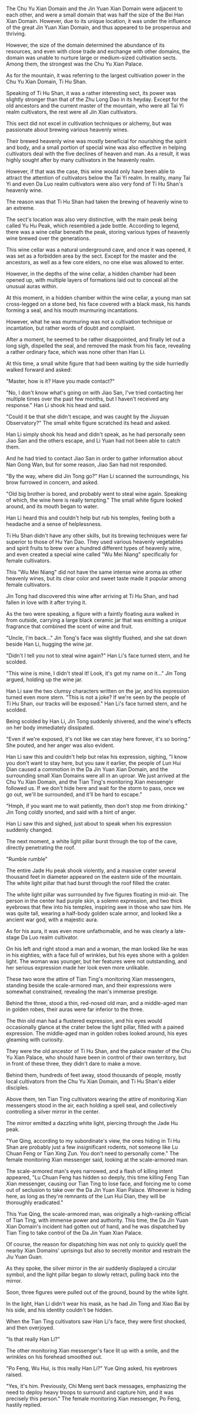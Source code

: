 The Chu Yu Xian Domain and the Jin Yuan Xian Domain were adjacent to each other, and were a small domain that was half the size of the Bei Han Xian Domain. However, due to its unique location, it was under the influence of the great Jin Yuan Xian Domain, and thus appeared to be prosperous and thriving.

However, the size of the domain determined the abundance of its resources, and even with close trade and exchange with other domains, the domain was unable to nurture large or medium-sized cultivation sects. Among them, the strongest was the Chu Yu Xian Palace.

As for the mountain, it was referring to the largest cultivation power in the Chu Yu Xian Domain, Ti Hu Shan.

Speaking of Ti Hu Shan, it was a rather interesting sect, its power was slightly stronger than that of the Zhu Long Dao in its heyday. Except for the old ancestors and the current master of the mountain, who were all Tai Yi realm cultivators, the rest were all Jin Xian cultivators.

This sect did not excel in cultivation techniques or alchemy, but was passionate about brewing various heavenly wines.

Their brewed heavenly wine was mostly beneficial for nourishing the spirit and body, and a small portion of special wine was also effective in helping cultivators deal with the five declines of heaven and man. As a result, it was highly sought after by many cultivators in the heavenly realm.

However, if that was the case, this wine would only have been able to attract the attention of cultivators below the Tai Yi realm. In reality, many Tai Yi and even Da Luo realm cultivators were also very fond of Ti Hu Shan's heavenly wine.

The reason was that Ti Hu Shan had taken the brewing of heavenly wine to an extreme.

The sect's location was also very distinctive, with the main peak being called Yu Hu Peak, which resembled a jade bottle. According to legend, there was a wine cellar beneath the peak, storing various types of heavenly wine brewed over the generations.

This wine cellar was a natural underground cave, and once it was opened, it was set as a forbidden area by the sect. Except for the master and the ancestors, as well as a few core elders, no one else was allowed to enter.

However, in the depths of the wine cellar, a hidden chamber had been opened up, with multiple layers of formations laid out to conceal all the unusual auras within.

At this moment, in a hidden chamber within the wine cellar, a young man sat cross-legged on a stone bed, his face covered with a black mask, his hands forming a seal, and his mouth murmuring incantations.

However, what he was murmuring was not a cultivation technique or incantation, but rather words of doubt and complaint.

After a moment, he seemed to be rather disappointed, and finally let out a long sigh, dispelled the seal, and removed the mask from his face, revealing a rather ordinary face, which was none other than Han Li.

At this time, a small white figure that had been waiting by the side hurriedly walked forward and asked:

"Master, how is it? Have you made contact?"

"No, I don't know what's going on with Jiao San, I've tried contacting her multiple times over the past few months, but I haven't received any response." Han Li shook his head and said.

"Could it be that she didn't escape, and was caught by the Jiuyuan Observatory?" The small white figure scratched its head and asked.

Han Li simply shook his head and didn't speak, as he had personally seen Jiao San and the others escape, and Li Yuan had not been able to catch them.

And he had tried to contact Jiao San in order to gather information about Nan Gong Wan, but for some reason, Jiao San had not responded.

"By the way, where did Jin Tong go?" Han Li scanned the surroundings, his brow furrowed in concern, and asked.

"Old big brother is bored, and probably went to steal wine again. Speaking of which, the wine here is really tempting." The small white figure looked around, and its mouth began to water.

Han Li heard this and couldn't help but rub his temples, feeling both a headache and a sense of helplessness.

Ti Hu Shan didn't have any other skills, but its brewing techniques were far superior to those of Hu Yan Dao. They used various heavenly vegetables and spirit fruits to brew over a hundred different types of heavenly wine, and even created a special wine called "Wu Mei Niang" specifically for female cultivators.

This "Wu Mei Niang" did not have the same intense wine aroma as other heavenly wines, but its clear color and sweet taste made it popular among female cultivators.

Jin Tong had discovered this wine after arriving at Ti Hu Shan, and had fallen in love with it after trying it.

As the two were speaking, a figure with a faintly floating aura walked in from outside, carrying a large black ceramic jar that was emitting a unique fragrance that combined the scent of wine and fruit.

"Uncle, I'm back..." Jin Tong's face was slightly flushed, and she sat down beside Han Li, hugging the wine jar.

"Didn't I tell you not to steal wine again?" Han Li's face turned stern, and he scolded.

"This wine is mine, I didn't steal it! Look, it's got my name on it..." Jin Tong argued, holding up the wine jar.

Han Li saw the two clumsy characters written on the jar, and his expression turned even more stern.
"This is not a joke? If we're seen by the people of Ti Hu Shan, our tracks will be exposed." Han Li's face turned stern, and he scolded.

Being scolded by Han Li, Jin Tong suddenly shivered, and the wine's effects on her body immediately dissipated.

"Even if we're exposed, it's not like we can stay here forever, it's so boring." She pouted, and her anger was also evident.

Han Li saw this and couldn't help but relax his expression, sighing, "I know you don't want to stay here, but you saw it earlier, the people of Lun Hui Dian caused a commotion in the Da Jin Yuan Xian Domain, and the surrounding small Xian Domains were all in an uproar. We just arrived at the Chu Yu Xian Domain, and the Tian Ting's monitoring Xian messenger followed us. If we don't hide here and wait for the storm to pass, once we go out, we'll be surrounded, and it'll be hard to escape."

"Hmph, if you want me to wait patiently, then don't stop me from drinking." Jin Tong coldly snorted, and said with a hint of anger.

Han Li saw this and sighed, just about to speak when his expression suddenly changed.

The next moment, a white light pillar burst through the top of the cave, directly penetrating the roof.

"Rumble rumble"

The entire Jade Hu peak shook violently, and a massive crater several thousand feet in diameter appeared on the eastern side of the mountain. The white light pillar that had burst through the roof filled the crater.

The white light pillar was surrounded by five figures floating in mid-air. The person in the center had purple skin, a solemn expression, and two thick eyebrows that flew into his temples, inspiring awe in those who saw him. He was quite tall, wearing a half-body golden scale armor, and looked like a ancient war god, with a majestic aura.

As for his aura, it was even more unfathomable, and he was clearly a late-stage Da Luo realm cultivator.

On his left and right stood a man and a woman, the man looked like he was in his eighties, with a face full of wrinkles, but his eyes shone with a golden light. The woman was younger, but her features were not outstanding, and her serious expression made her look even more unlikable.

These two wore the attire of Tian Ting's monitoring Xian messengers, standing beside the scale-armored man, and their expressions were somewhat constrained, revealing the man's immense prestige.

Behind the three, stood a thin, red-nosed old man, and a middle-aged man in golden robes, their auras were far inferior to the three.

The thin old man had a flustered expression, and his eyes would occasionally glance at the crater below the light pillar, filled with a pained expression. The middle-aged man in golden robes looked around, his eyes gleaming with curiosity.

They were the old ancestor of Ti Hu Shan, and the palace master of the Chu Yu Xian Palace, who should have been in control of their own territory, but in front of these three, they didn't dare to make a move.

Behind them, hundreds of feet away, stood thousands of people, mostly local cultivators from the Chu Yu Xian Domain, and Ti Hu Shan's elder disciples.

Above them, ten Tian Ting cultivators wearing the attire of monitoring Xian messengers stood in the air, each holding a spell seal, and collectively controlling a silver mirror in the center.

The mirror emitted a dazzling white light, piercing through the Jade Hu peak.

"Yue Qing, according to my subordinate's view, the ones hiding in Ti Hu Shan are probably just a few insignificant rodents, not someone like Lu Chuan Feng or Tian Xing Zun. You don't need to personally come." The female monitoring Xian messenger said, looking at the scale-armored man.

The scale-armored man's eyes narrowed, and a flash of killing intent appeared, "Lu Chuan Feng has hidden so deeply, this time killing Feng Tian Xian messenger, causing our Tian Ting to lose face, and forcing me to come out of seclusion to take over the Da Jin Yuan Xian Palace. Whoever is hiding here, as long as they're remnants of the Lun Hui Dian, they will be thoroughly eradicated."

This Yue Qing, the scale-armored man, was originally a high-ranking official of Tian Ting, with immense power and authority. This time, the Da Jin Yuan Xian Domain's incident had gotten out of hand, and he was dispatched by Tian Ting to take control of the Da Jin Yuan Xian Palace.

Of course, the reason for dispatching him was not only to quickly quell the nearby Xian Domains' uprisings but also to secretly monitor and restrain the Jiu Yuan Guan.

As they spoke, the silver mirror in the air suddenly displayed a circular symbol, and the light pillar began to slowly retract, pulling back into the mirror.

Soon, three figures were pulled out of the ground, bound by the white light.

In the light, Han Li didn't wear his mask, as he had Jin Tong and Xiao Bai by his side, and his identity couldn't be hidden.

When the Tian Ting cultivators saw Han Li's face, they were first shocked, and then overjoyed.

"Is that really Han Li?"

The other monitoring Xian messenger's face lit up with a smile, and the wrinkles on his forehead smoothed out.

"Po Feng, Wu Hui, is this really Han Li?" Yue Qing asked, his eyebrows raised.

"Yes, it's him. Previously, Chi Meng sent back messages, emphasizing the need to deploy heavy troops to surround and capture him, and it was precisely this person." The female monitoring Xian messenger, Po Feng, hastily replied.